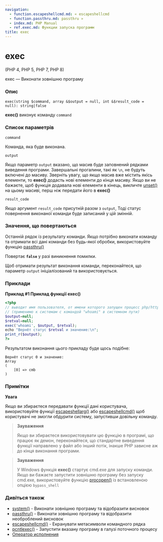 ```yaml
---
navigation:
  - function.escapeshellcmd.md: « escapeshellcmd
  - function.passthru.md: passthru »
  - index.md: PHP Manual
  - ref.exec.md: Функции запуска программ
title: exec
---
```

# exec

(PHP 4, PHP 5, PHP 7, PHP 8)

exec — Виконати зовнішню програму

### Опис

```methodsynopsis
exec(string $command, array &$output = null, int &$result_code = null): string|false
```

**exec()** виконує команду `command`

### Список параметрів

`command`

Команда, яка буде виконана.

`output`

Якщо параметр `output` вказано, що масив буде заповнений рядками виведення програми. Завершальні прогалини, такі як `\n`, не будуть включені до масиву. Зверніть увагу, що якщо масив вже містить якісь елементи, то **exec()** додасть нові елементи до кінця масиву. Якщо ви не бажаєте, щоб функція додавала нові елементи в кінець, викличте [unset()](function.unset.md) на цьому масиві, перш ніж передати його в **exec()**

`result_code`

Якщо аргумент `result_code` присутній разом з `output`, Тоді статус повернення виконаної команди буде записаний у цій змінній.

### Значення, що повертаються

Останній рядок із результату команди. Якщо потрібно виконати команду та отримати всі дані команди без будь-якої обробки, використовуйте функцію [passthru()](function.passthru.md)

Повертає **`false`** у разі виникнення помилки.

Щоб отримати результат виконання команди, переконайтеся, що параметр `output` ініціалізований та використовується.

### Приклади

**Приклад #1 Приклад функції **exec()****

```php
<?php
// выводит имя пользователя, от имени которого запущен процесс php/httpd
// (применимо к системам с командой "whoami" в системном пути)
$output=null;
$retval=null;
exec('whoami', $output, $retval);
echo "Вернёт статус $retval и значение:\n";
print_r($output);
?>
```

Результатом виконання цього прикладу буде щось подібне:

```
Вернёт статус 0 и значение:
Array
(
    [0] => cmb
)
```

### Примітки

**Увага**

Якщо ви збираєтеся передавати функції дані користувача, використовуйте функції [escapeshellarg()](function.escapeshellarg.md) або [escapeshellcmd()](function.escapeshellcmd.md) щоб користувачі не змогли обдурити систему, запустивши довільну команду.

> **Зауваження**
> 
> Якщо ви збираєтеся використовувати цю функцію в програмі, що працює як демон, переконайтеся, що стандартне виведення функції направлено у файл або інший потік, інакше PHP зависне аж до кінця виконання програми.

> **Зауваження**
> 
> У Windows функція **exec()** стартує cmd.exe для запуску команди. Якщо ви бажаєте запустити зовнішню програму без запуску cmd.exe, використовуйте функцію [procopen()](function.proc-open.md) із встановленою опцією `bypass_shell`

### Дивіться також

-   [system()](function.system.md) - Виконати зовнішню програму та відобразити висновок
-   [passthru()](function.passthru.md) - Виконати зовнішню програму та відобразити необроблений висновок
-   [escapeshellcmd()](function.escapeshellcmd.md) - Екранувати метасимволи командного рядка
-   [pcntlexec()](function.pcntl-exec.md) - Запустити вказану програму в галузі поточного процесу
-   [Оператор исполнения](language.operators.execution.md)
